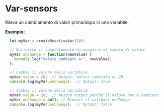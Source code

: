 # Var-sensors
Rileva un cambiamento di valori prima/dopo in una variabile.

**Esempio:**
```js
  let myVar = createReactiveVar(10);

  // Definisco il comportamento da eseguire al cambio di valore
  myVar.onChange = function(newValue) {
    console.log("Valore cambiato a:", newValue);
  };

  // Cambio il valore della variabile
  myVar.value = 20;  // Output: Valore cambiato a: 20
  console.log(myVar.onChange);  // Output: true

  // Cambio il valore della variabile
  myVar.value = 20;  // Nessun output perché il valore non è cambiato
  myVar.onChange = null; // Rimuovi il callback onChange
  console.log(myVar.onChange);  // Output: false
```